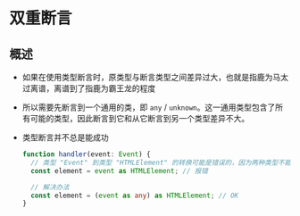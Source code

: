 # 双重断言

## 概述

+ 如果在使用类型断言时，原类型与断言类型之间差异过大，也就是指鹿为马太过离谱，离谱到了指鹿为霸王龙的程度
+ 所以需要先断言到一个通用的类，即 `any` / `unknown`。这一通用类型包含了所有可能的类型，因此断言到它和从它断言到另一个类型差异不大。

+ 类型断言并不总是能成功

  ```ts
  function handler(event: Event) {
    // 类型 "Event" 到类型 "HTMLElement" 的转换可能是错误的，因为两种类型不能充分重叠
    const element = event as HTMLElement; // 报错

    // 解决办法
    const element = (event as any) as HTMLElement; // OK
  }
  ```
